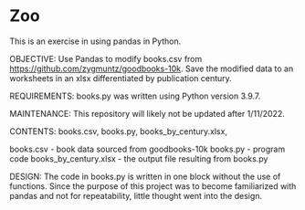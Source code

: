 # Zoo
This is an exercise in using pandas in Python.

OBJECTIVE: 
Use Pandas to modify books.csv from https://github.com/zygmuntz/goodbooks-10k. 
Save the modified data to an worksheets in an xlsx differentiated by publication century.

REQUIREMENTS:
books.py was written using Python version 3.9.7.

MAINTENANCE:
This repository will likely not be updated after 1/11/2022.

CONTENTS: 
books.csv, books.py, books_by_century.xlsx,

books.csv - book data sourced from goodbooks-10k
books.py - program code
books_by_century.xlsx - the output file resulting from books.py

DESIGN:
The code in books.py is written in one block without the use of functions. 
Since the purpose of this project was to become familiarized with pandas and not for repeatability,
little thought went into the design.